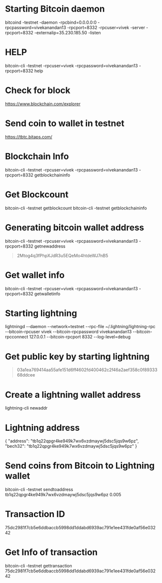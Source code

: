 # Starting Bitcoin daemon
bitcoind -testnet -daemon -rpcbind=0.0.0.0:0 -rpcpassword=vivekanandan13  -rpcport=8332 -rpcuser=vivek -server -rpcport=8332 -externalip=35.230.185.50 -listen

# HELP
bitcoin-cli -testnet  -rpcuser=vivek  -rpcpassword=vivekanandan13  -rpcport=8332 help

# Check for block
https://www.blockchain.com/explorer

# Send coin to wallet in testnet
https://tbtc.bitaps.com/

# Blockchain Info
bitcoin-cli -testnet  -rpcuser=vivek  -rpcpassword=vivekanandan13  -rpcport=8332 getblockchaininfo

# Get Blockcount
bitcoin-cli -testnet getblockcount
bitcoin-cli -testnet getblockchaininfo

# Generating bitcoin wallet address
bitcoin-cli -testnet  -rpcuser=vivek  -rpcpassword=vivekanandan13  -rpcport=8332 getnewaddress 
> 2Mtog4q3fPhpXJdR3u5EQeMo4htdeWJ7nB5

# Get wallet info
bitcoin-cli -testnet -rpcuser=vivek  -rpcpassword=vivekanandan13 -rpcport=8332 getwalletinfo


# Starting lightning
lightningd --daemon --network=testnet  --rpc-file ~/.lightning/lightning-rpc  --bitcoin-rpcuser vivek --bitcoin-rpcpassword vivekanandan13 --bitcoin-rpcconnect 127.0.0.1 --bitcoin-rpcport 8332 --log-level=debug

# Get public key by starting lightning
> 03a1ea769414aa55afe151d6ff4602fd400462c2f46a2aef358c0f8933368ddcee

# Create a lightning wallet address
lightning-cli newaddr

# Lightning address
{
   "address": "tb1q22qpgr4ke949k7wx6vzdmaywj5dsc5jqs9w6pz",
   "bech32": "tb1q22qpgr4ke949k7wx6vzdmaywj5dsc5jqs9w6pz"
}

# Send coins from Bitcoin to Lightning wallet
bitcoin-cli -testnet sendtoaddress tb1q22qpgr4ke949k7wx6vzdmaywj5dsc5jqs9w6pz 0.005

# Transaction ID 
75dc2981f7cb5e6ddbaccb5998dd1ddabd6939ac791e1ee431fde0af56e03242

# Get Info of transaction
bitcoin-cli -testnet  gettransaction 75dc2981f7cb5e6ddbaccb5998dd1ddabd6939ac791e1ee431fde0af56e03242




